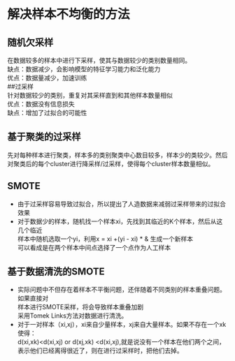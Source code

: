 # 解决样本不均衡的方法  
## 随机欠采样  
在数据较多的样本中进行下采样，使其与数据较少的类别数量相同。  
缺点：数据减少，会影响模型的特征学习能力和泛化能力  
优点：数据量减少，加速训练  
##过采样  
针对数据较少的类别，重复对其采样直到和其他样本数量相似  
优点：数据没有信息损失  
缺点：增加了过拟合的可能性  
## 基于聚类的过采样  
先对每种样本进行聚类，样本多的类别聚类中心数目较多，样本少的类较少。然后  
对聚类后的每个cluster进行降采样/过采样，使得每个cluster样本数量相似。  
## SMOTE  
* 由于过采样容易导致过拟合，所以提出了人造数据来减弱过采样带来的过拟合效果  
* 对于数据少的样本，随机找一个样本xi，先找到其临近的K个样本，然后从这几个临近  
  样本中随机选取一个yi，利用x = xi +(yi - xi) * &  生成一个新样本  
  可以看成是在两个样本中间点选择了一个点作为人工样本  
  
## 基于数据清洗的SMOTE  
* 实际问题中不但存在着样本不平衡问题，还伴随着不同类别的样本重叠问题。如果直接对  
  样本进行SMOTE采样，将会导致样本重叠加剧  
  采用Tomek Links方法对数据进行清洗。
* 对于一对样本（xi,xj），xi来自少量样本，xj来自大量样本。如果不存在一个xk使得：  
  d(xi,xk)<d(xi,xj) or d(xj,xk) <d(xi,xj),就是说没有一个样本在他们两个之间，  
  表示他们已经离得很近了，则在进行过采样时，把他们去掉。
